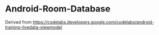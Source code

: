 # Android-Room-Database
Derived from https://codelabs.developers.google.com/codelabs/android-training-livedata-viewmodel
